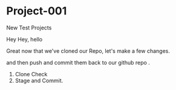 # Project-001
New Test Projects

Hey Hey, hello

Great now that we've cloned our Repo, 
let's make a few changes. 

and then push and commit them back to our github repo .

1. Clone Check
2. Stage and Commit. 